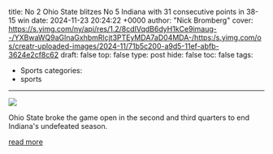 title: No 2 Ohio State blitzes No 5 Indiana with 31 consecutive points in 38-15 win
date: 2024-11-23 20:24:22 +0000
author: "Nick Bromberg"
cover: https://s.yimg.com/ny/api/res/1.2/8cdIVqdB6dyH1kCe9imaug--/YXBwaWQ9aGlnaGxhbmRlcjt3PTEyMDA7aD04MDA-/https:/s.yimg.com/os/creatr-uploaded-images/2024-11/71b5c200-a9d5-11ef-abfb-3624e2cf8c62
draft: false
top: false
type: post
hide: false
toc: false
tags:
  - Sports
categories:
  - sports
---

![](https://s.yimg.com/ny/api/res/1.2/8cdIVqdB6dyH1kCe9imaug--/YXBwaWQ9aGlnaGxhbmRlcjt3PTEyMDA7aD04MDA-/https:/s.yimg.com/os/creatr-uploaded-images/2024-11/71b5c200-a9d5-11ef-abfb-3624e2cf8c62)

Ohio State broke the game open in the second and third quarters to end Indiana's undefeated season.

[read more](https://sports.yahoo.com/no-2-ohio-state-blitzes-no-5-indiana-with-31-consecutive-points-in-38-15-win-202422063.html)
